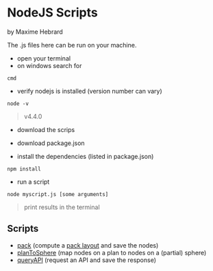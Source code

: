 # NodeJS Scripts

by Maxime Hebrard

The .js files here can be run on your machine.

* open your terminal
 * on windows search for
~~~
cmd
~~~
* verify nodejs is installed (version number can vary)
~~~
node -v
~~~
> v4.4.0

* download the scrips
* download package.json

* install the dependencies (listed in package.json)
~~~
npm install
~~~

* run a script
~~~
node myscript.js [some arguments]
~~~
> print results in the terminal

## Scripts

* [pack](https://github.com/mhebrard/MHTutorials/tree/master/nodejs/Scripts/pack.js) (compute a [pack layout](https://github.com/d3/d3-hierarchy/blob/master/README.md#pack) and save the nodes)
* [planToSphere](https://github.com/mhebrard/MHTutorials/tree/master/nodejs/Scripts/plantosphere.js) (map nodes on a plan to nodes on a (partial) sphere)
* [queryAPI](https://github.com/mhebrard/MHTutorials/tree/master/nodejs/Scripts/queryapi.js) (request an API and save the response)
